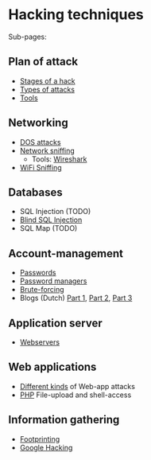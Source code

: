 # Hacking techniques

Sub-pages:

## Plan of attack
* [Stages of a hack](stages.md)
* [Types of attacks](testingTypes.md)
* [Tools](tools/README.md)

## Networking
* [DOS attacks](dos.md)
* [Network sniffing](networkSniffing.md)
  * Tools: [Wireshark](https://www.wireshark.org/)
* [WiFi Sniffing](wifiSniffing.md)

## Databases
* SQL Injection (TODO)
* [Blind SQL Injection](sql-injection/blind_sqlinjection.md)
* SQL Map (TODO)

## Account-management
* [Passwords](passwords/README.md)
* [Password managers](passwords/password-managers.md)
* [Brute-forcing](passwords/crackingSpeeds.md)
* Blogs (Dutch) [Part 1](passwords/blog/part1.md), [Part 2](passwords/blog/part2.md), [Part 3](passwords/blog/part3.md)

## Application server
* [Webservers](webserver.md)

## Web applications
* [Different kinds](webapps/README.md) of Web-app attacks
* [PHP](webapps/php/file-upload.md) File-upload and shell-access



## Information gathering
* [Footprinting](footprinting.md)
* [Google Hacking](googleHacking.md)



